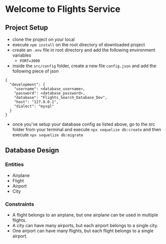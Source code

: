 # Welcome to Flights Service

## Project Setup
- clone the project on your local
- execute `npm install` on the root directory of downloaded project
- create an `.env` file in root directory and add the following environment variables
    - `PORT=3000`
- inside the `src/config` folder, create a new file `config.json` and add the following piece of json

```
{
  "development": {
    "username": <database_username>,
    "password": <database_password>,
    "database": "Flights_Search_Database_Dev",
    "host": "127.0.0.1",
    "dialect": "mysql"
  }
}

```
- once you've setup your database config as listed above, go to the src folder from your terminal and execute `npx sequelize db:create` and then execute `npx sequelize db:migrate`


## Database Design

### Entities
  - Airplane
  - Flight
  - Airport
  - City

### Constraints

  - A flight belongs to an airplane, but one airplane can be used in multiple flights.
  - A city can have many airports, but each airport belongs to a single city.
  - One airport can have many flights, but each flight belongs to a single airport.
  